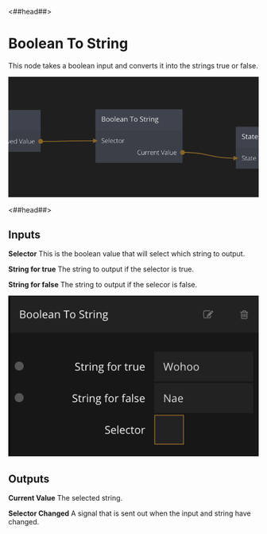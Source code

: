 <##head##>

# Boolean To String

This node takes a <span class="ndl-data">boolean</span> input and converts it into the strings <span class="ndl-data">true</span> or <span class="ndl-data">false</span>.

![](boolean-to-string.png ':class=img-size-l')

<##head##>

## Inputs

**Selector**
This is the boolean value that will select which string to output.

**String for true**
The string to output if the selector is true.

**String for false**
The string to output if the selecor is false.

![](boolean-to-string-props.png ':class=img-size-m')

## Outputs

**Current Value**
The selected string.

**Selector Changed**
A signal that is sent out when the input and string have changed.
